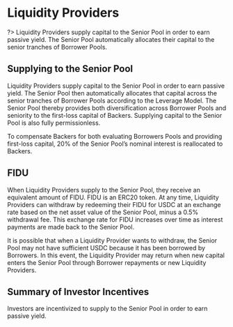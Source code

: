 # Liquidity Providers

?&gt; Liquidity Providers supply capital to the Senior Pool in order to earn passive yield. The Senior Pool automatically allocates their capital to the senior tranches of Borrower Pools.

## Supplying to the Senior Pool

Liquidity Providers supply capital to the Senior Pool in order to earn passive yield. The Senior Pool then automatically allocates that capital across the senior tranches of Borrower Pools according to the Leverage Model. The Senior Pool thereby provides both diversification across Borrower Pools and seniority to the first-loss capital of Backers. Supplying capital to the Senior Pool is also fully permissionless.

To compensate Backers for both evaluating Borrowers Pools and providing first-loss capital, 20% of the Senior Pool’s nominal interest is reallocated to Backers.

## FIDU

When Liquidity Providers supply to the Senior Pool, they receive an equivalent amount of FIDU. FIDU is an ERC20 token. At any time, Liquidity Providers can withdraw by redeeming their FIDU for USDC at an exchange rate based on the net asset value of the Senior Pool, minus a 0.5% withdrawal fee. This exchange rate for FIDU increases over time as interest payments are made back to the Senior Pool.

It is possible that when a Liquidity Provider wants to withdraw, the Senior Pool may not have sufficient USDC because it has been borrowed by Borrowers. In this event, the Liquidity Provider may return when new capital enters the Senior Pool through Borrower repayments or new Liquidity Providers.

## Summary of Investor Incentives

Investors are incentivized to supply to the Senior Pool in order to earn passive yield.

